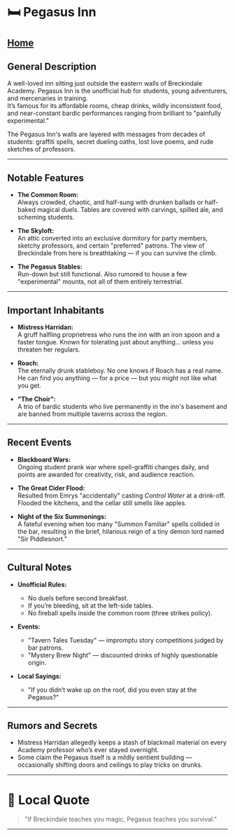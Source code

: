 # 🛏️ Pegasus Inn
[Home](/README.md)
---

## General Description
A well-loved inn sitting just outside the eastern walls of Breckindale Academy. Pegasus Inn is the unofficial hub for students, young adventurers, and mercenaries in training.  
It’s famous for its affordable rooms, cheap drinks, wildly inconsistent food, and near-constant bardic performances ranging from brilliant to "painfully experimental."

The Pegasus Inn's walls are layered with messages from decades of students: graffiti spells, secret dueling oaths, lost love poems, and rude sketches of professors.

---

## Notable Features
- **The Common Room:**  
  Always crowded, chaotic, and half-sung with drunken ballads or half-baked magical duels. Tables are covered with carvings, spilled ale, and scheming students.

- **The Skyloft:**  
  An attic converted into an exclusive dormitory for party members, sketchy professors, and certain "preferred" patrons. The view of Breckindale from here is breathtaking — if you can survive the climb.

- **The Pegasus Stables:**  
  Run-down but still functional. Also rumored to house a few "experimental" mounts, not all of them entirely terrestrial.

---

## Important Inhabitants
- **Mistress Harridan:**  
  A gruff halfling proprietress who runs the inn with an iron spoon and a faster tongue. Known for tolerating just about anything... unless you threaten her regulars.

- **Roach:**  
  The eternally drunk stableboy. No one knows if Roach has a real name. He can find you anything — for a price — but you might not like what you get.

- **"The Choir":**  
  A trio of bardic students who live permanently in the inn's basement and are banned from multiple taverns across the region.

---

## Recent Events
- **Blackboard Wars:**  
  Ongoing student prank war where spell-graffiti changes daily, and points are awarded for creativity, risk, and audience reaction.

- **The Great Cider Flood:**  
  Resulted from Emrys "accidentally" casting *Control Water* at a drink-off. Flooded the kitchens, and the cellar still smells like apples.

- **Night of the Six Summonings:**  
  A fateful evening when too many "Summon Familiar" spells collided in the bar, resulting in the brief, hilarious reign of a tiny demon lord named "Sir Piddlesnort."

---

## Cultural Notes
- **Unofficial Rules:**  
  - No duels before second breakfast.  
  - If you’re bleeding, sit at the left-side tables.  
  - No fireball spells inside the common room (three strikes policy).

- **Events:**  
  - "Tavern Tales Tuesday" — impromptu story competitions judged by bar patrons.  
  - "Mystery Brew Night" — discounted drinks of highly questionable origin.

- **Local Sayings:**  
  - "If you didn’t wake up on the roof, did you even stay at the Pegasus?"

---

## Rumors and Secrets
- Mistress Harridan allegedly keeps a stash of blackmail material on every Academy professor who’s ever stayed overnight.
- Some claim the Pegasus itself is a mildly sentient building — occasionally shifting doors and ceilings to play tricks on drunks.

---

# 🌟 Local Quote
> "If Breckindale teaches you magic, Pegasus teaches you survival."

---